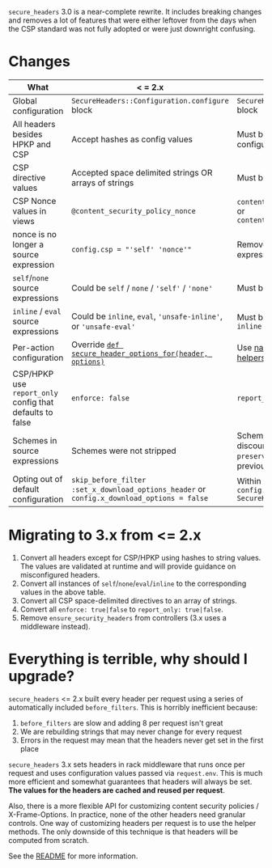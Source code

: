 `secure_headers` 3.0 is a near-complete rewrite. It includes breaking changes and removes a lot of features that were either leftover from the days when the CSP standard was not fully adopted or were just downright confusing.

Changes
==

| What                                                     | < = 2.x                                                                                                                                                                                         | >= 3.0                                                                                                                                                                       |
| ----------------------------------                       | ----------------------------------------------------------                                                                                                                                      | ---------------------------------------------------------------------------------------------------------------------------------------------------------------------------- |
| Global configuration                                     | `SecureHeaders::Configuration.configure` block                                                                                                                                                  | `SecureHeaders::Configuration.default` block                                                                                                                                 |
| All headers besides HPKP and CSP                         | Accept hashes as config values                                                                                                                                                                  | Must be strings (validated during configuration)                                                                                                                             |
| CSP directive values                                     | Accepted space delimited strings OR arrays of strings                                                                                                                                           | Must be arrays of strings                                                                                                                                                    |
| CSP Nonce values in views                                | `@content_security_policy_nonce`                                                                                                                                                                | `content_security_policy_script_nonce` or `content_security_policy_style_nonce`                                                                                              |
| nonce is no longer a source expression                   | `config.csp = "'self' 'nonce'"`                                                                                                                                                                 | Remove `'nonce'` from source expression and use [nonce helpers](https://github.com/twitter/secureheaders#nonce).                                                             |
| `self`/`none` source expressions                         | Could be `self` / `none` / `'self'` / `'none'`                                                                                                                                                  | Must be `'self'` or `'none'`                                                                                                                                                 |
| `inline` / `eval` source expressions                     | Could be `inline`, `eval`, `'unsafe-inline'`, or `'unsafe-eval'`                                                                                                                                | Must be `'unsafe-eval'` or `'unsafe-inline'`                                                                                                                                 |
| Per-action configuration                                 | Override [`def secure_header_options_for(header, options)`](https://github.com/twitter/secureheaders/commit/bb9ebc6c12a677aad29af8e0f08ffd1def56efec#diff-04c6e90faac2675aa89e2176d2eec7d8R111) | Use [named overrides](https://github.com/twitter/secureheaders#named-overrides) or [per-action helpers](https://github.com/twitter/secureheaders#per-action-configuration)   |
| CSP/HPKP use `report_only` config that defaults to false | `enforce: false`                                                                                                                                                                                | `report_only: false`                                                                                                                                                         |
| Schemes in source expressions                            | Schemes were not stripped                                                                                                                                                                       | Schemes are stripped by default to discourage mixed content. Setting `preserve_schemes: true` will revert to previous behavior                                               |
| Opting out of default configuration                      | `skip_before_filter :set_x_download_options_header` or `config.x_download_options = false`                                                                                                      | Within default block: `config.x_download_options = SecureHeaders::OPT_OUT`                                                                                                   |

Migrating to 3.x from <= 2.x
==

1. Convert all headers except for CSP/HPKP using hashes to string values. The values are validated at runtime and will provide guidance on misconfigured headers.
1. Convert all instances of `self`/`none`/`eval`/`inline` to the corresponding values in the above table.
1. Convert all CSP space-delimited directives to an array of strings.
1. Convert all `enforce: true|false` to `report_only: true|false`. 
1. Remove `ensure_security_headers` from controllers (3.x uses a middleware instead).

Everything is terrible, why should I upgrade?
==

`secure_headers` <= 2.x built every header per request using a series of automatically included `before_filters`. This is horribly inefficient because:

1. `before_filters` are slow and adding 8 per request isn't great
1. We are rebuilding strings that may never change for every request
1. Errors in the request may mean that the headers never get set in the first place

`secure_headers` 3.x sets headers in rack middleware that runs once per request and uses configuration values passed via `request.env`. This is much more efficient and somewhat guarantees that headers will always be set. **The values for the headers are cached and reused per request**.

Also, there is a more flexible API for customizing content security policies / X-Frame-Options. In practice, none of the other headers need granular controls. One way of customizing headers per request is to use the helper methods. The only downside of this technique is that headers will be computed from scratch.

See the [README](README.md) for more information.
